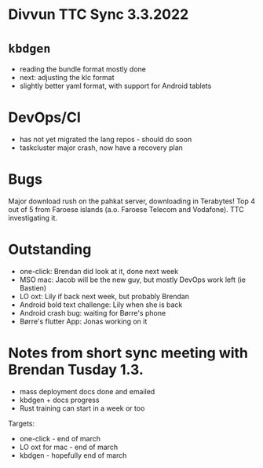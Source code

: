 # Divvun TTC Sync 3.3.2022

# `kbdgen`
- reading the bundle format mostly done
- next: adjusting the klc format
- slightly better yaml format, with support for Android tablets

# DevOps/CI
- has not yet migrated the lang repos - should do soon
- taskcluster major crash, now have a recovery plan

# Bugs

Major download rush on the pahkat server, downloading in Terabytes! Top 4 out of 5 from Faroese islands (a.o. Faroese Telecom and Vodafone). TTC investigating it.

# Outstanding
- one-click: Brendan did look at it, done next week
- MSO mac: Jacob will be the new guy, but mostly DevOps work left (ie Bastien)
- LO oxt: Lily if back next week, but probably Brendan
- Android bold text challenge: Lily when she is back
- Android crash bug: waiting for Børre's phone
- Børre's flutter App: Jonas working on it

# Notes from short sync meeting with Brendan Tusday 1.3.

- mass deployment docs done and emailed
- kbdgen + docs progress
- Rust training can start in a week or too

Targets:

- one-click - end of march
- LO oxt for mac - end of march
- kbdgen - hopefully end of march
